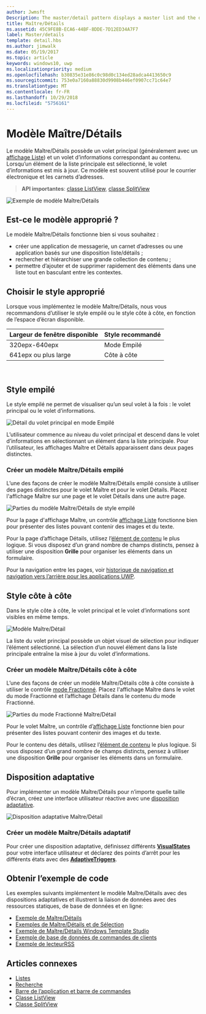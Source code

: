 ```yaml
---
author: Jwmsft
Description: The master/detail pattern displays a master list and the details for the currently selected item. This pattern is frequently used for email and contact lists/address books.
title: Maître/Détails
ms.assetid: 45C9FE8B-ECA6-44BF-8DDE-7D12ED34A7F7
label: Master/details
template: detail.hbs
ms.author: jimwalk
ms.date: 05/19/2017
ms.topic: article
keywords: windows10, uwp
ms.localizationpriority: medium
ms.openlocfilehash: b30835e31e86c0c98d0c134ed28adca4413650c9
ms.sourcegitcommit: 753e0a7160a88830d9908b446ef0907cc71c64e7
ms.translationtype: MT
ms.contentlocale: fr-FR
ms.lasthandoff: 10/29/2018
ms.locfileid: "5756161"
---
```

# <a name="masterdetails-pattern"></a>Modèle Maître/Détails

 

Le modèle Maître/Détails possède un volet principal (généralement avec un [affichage Liste](lists.md)) et un volet d’informations correspondant au contenu. Lorsqu’un élément de la liste principale est sélectionné, le volet d’informations est mis à jour. Ce modèle est souvent utilisé pour le courrier électronique et les carnets d’adresses.

> **API importantes**: [classe ListView](https://docs.microsoft.com/en-us/uwp/api/Windows.UI.Xaml.Controls.ListView), [classe SplitView](https://docs.microsoft.com/en-us/uwp/api/windows.ui.xaml.controls.splitview)

![Exemple de modèle Maître/Détails](images/HIGSecOne_MasterDetail.png)

## <a name="is-this-the-right-pattern"></a>Est-ce le modèle approprié ?

Le modèle Maître/Détails fonctionne bien si vous souhaitez :

-   créer une application de messagerie, un carnet d’adresses ou une application basés sur une disposition liste/détails ;
-   rechercher et hiérarchiser une grande collection de contenu ;
-   permettre d’ajouter et de supprimer rapidement des éléments dans une liste tout en basculant entre les contextes.

## <a name="choose-the-right-style"></a>Choisir le style approprié

Lorsque vous implémentez le modèle Maître/Détails, nous vous recommandons d’utiliser le style empilé ou le style côte à côte, en fonction de l’espace d’écran disponible.

| Largeur de fenêtre disponible | Style recommandé |
|------------------------|-------------------|
| 320epx-640epx        | Mode Empilé           |
| 641epx ou plus large       | Côte à côte      |

 
## <a name="stacked-style"></a>Style empilé

Le style empilé ne permet de visualiser qu’un seul volet à la fois : le volet principal ou le volet d’informations.

![Détail du volet principal en mode Empilé](images/patterns-md-stacked.png)

L’utilisateur commence au niveau du volet principal et descend dans le volet d’informations en sélectionnant un élément dans la liste principale. Pour l’utilisateur, les affichages Maître et Détails apparaissent dans deux pages distinctes.

### <a name="create-a-stacked-masterdetails-pattern"></a>Créer un modèle Maître/Détails empilé

L’une des façons de créer le modèle Maître/Détails empilé consiste à utiliser des pages distinctes pour le volet Maître et pour le volet Détails. Placez l'affichage Maître sur une page et le volet Détails dans une autre page.

![Parties du modèle Maître/Détails de style empilé](images/patterns-md-stacked-parts.png)

Pour la page d'affichage Maître, un contrôle [affichage Liste](lists.md) fonctionne bien pour présenter des listes pouvant contenir des images et du texte. 

Pour la page d’affichage Détails, utilisez l’[élément de contenu](../layout/layout-panels.md) le plus logique. Si vous disposez d’un grand nombre de champs distincts, pensez à utiliser une disposition **Grille** pour organiser les éléments dans un formulaire.

Pour la navigation entre les pages, voir [historique de navigation et navigation vers l’arrière pour les applications UWP](../basics/navigation-history-and-backwards-navigation.md).

## <a name="side-by-side-style"></a>Style côte à côte

Dans le style côte à côte, le volet principal et le volet d’informations sont visibles en même temps.

![Modèle Maître/Détail](images/patterns-masterdetail-400x227.png)

La liste du volet principal possède un objet visuel de sélection pour indiquer l’élément sélectionné. La sélection d’un nouvel élément dans la liste principale entraîne la mise à jour du volet d’informations.

### <a name="create-a-side-by-side-masterdetails-pattern"></a>Créer un modèle Maître/Détails côte à côte

L’une des façons de créer un modèle Maître/Détails côte à côte consiste à utiliser le contrôle [mode Fractionné](split-view.md). Placez l'affichage Maître dans le volet du mode Fractionné et l’affichage Détails dans le contenu du mode Fractionné.

![Parties du mode Fractionné Maître/Détail](images/patterns_md_splitview_parts.png)

Pour le volet Maître, un contrôle d’[affichage Liste](lists.md) fonctionne bien pour présenter des listes pouvant contenir des images et du texte.

Pour le contenu des détails, utilisez l’[élément de contenu](../layout/layout-panels.md) le plus logique. Si vous disposez d’un grand nombre de champs distincts, pensez à utiliser une disposition **Grille** pour organiser les éléments dans un formulaire.

## <a name="adaptive-layout"></a>Disposition adaptative

Pour implémenter un modèle Maître/Détails pour n’importe quelle taille d’écran, créez une interface utilisateur réactive avec une [disposition adaptative](../layout/layouts-with-xaml.md).

![Disposition adaptative Maître/Détail](images/patterns_masterdetail.png)

### <a name="create-an-adaptive-masterdetails-pattern"></a>Créer un modèle Maître/Détails adaptatif
Pour créer une disposition adaptative, définissez différents [**VisualStates**](https://docs.microsoft.com/en-us/uwp/api/windows.ui.xaml.visualstate) pour votre interface utilisateur et déclarez des points d’arrêt pour les différents états avec des [**AdaptiveTriggers**](https://docs.microsoft.com/en-us/uwp/api/Windows.UI.Xaml.AdaptiveTrigger).

## <a name="get-the-sample-code"></a>Obtenir l’exemple de code

Les exemples suivants implémentent le modèle Maître/Détails avec des dispositions adaptatives et illustrent la liaison de données avec des ressources statiques, de base de données et en ligne: 
- [Exemple de Maître/Détails](https://github.com/Microsoft/Windows-universal-samples/tree/master/Samples/XamlMasterDetail) 
- [Exemples de Maître/Détails et de Sélection](https://github.com/Microsoft/Windows-universal-samples/tree/master/Samples/XamlListView)
- [Exemple de Maître/Détails Windows Template Studio](https://github.com/Microsoft/WindowsTemplateStudio/tree/master/templates/Uwp/Pages/MasterDetail)
- [Exemple de base de données de commandes de clients](https://github.com/Microsoft/Windows-appsample-customers-orders-database)
- [Exemple de lecteurRSS](https://github.com/Microsoft/Windows-appsample-rssreader)

## <a name="related-articles"></a>Articles connexes

- [Listes](lists.md)
- [Recherche](search.md)
- [Barre de l’application et barre de commandes](app-bars.md)
- [Classe ListView](https://docs.microsoft.com/en-us/uwp/api/Windows.UI.Xaml.Controls.ListView)
- [Classe SplitView](https://docs.microsoft.com/en-us/uwp/api/windows.ui.xaml.controls.splitview)
